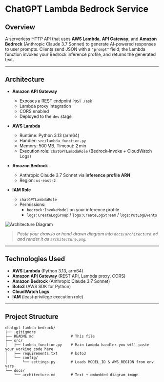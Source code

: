 # ChatGPT Lambda Bedrock Service

## Overview
A serverless HTTP API that uses **AWS Lambda**, **API Gateway**, and **Amazon Bedrock** (Anthropic Claude 3.7 Sonnet) to generate AI-powered responses to user prompts. Clients send JSON with a `"prompt"` field; the Lambda function invokes your Bedrock inference profile, and returns the generated text.

---

## Architecture
- **Amazon API Gateway**  
  - Exposes a REST endpoint `POST /ask`  
  - Lambda proxy integration  
  - CORS enabled  
  - Deployed to the `dev` stage

- **AWS Lambda**  
  - Runtime: Python 3.13 (arm64)  
  - Handler: `src/lambda_function.py`  
  - Memory: 500 MB, Timeout: 2 min  
  - Execution role: `chatGPTLambdaRole` (Bedrock‑Invoke + CloudWatch Logs)

- **Amazon Bedrock**  
  - Anthropic Claude 3.7 Sonnet via **inference profile ARN**  
  - Region: `us-east-2`  

- **IAM Role**  
  - `chatGPTLambdaRole`  
  - Permissions:  
    - `bedrock:InvokeModel` on your inference profile  
    - `logs:CreateLogGroup` / `logs:CreateLogStream` / `logs:PutLogEvents`

![Architecture Diagram](docs/architecture.png)  
> _Paste your draw.io or hand‑drawn diagram into `docs/architecture.md` and render it as `architecture.png`._

---

## Technologies Used
- **AWS Lambda** (Python 3.13, arm64)  
- **Amazon API Gateway** (REST API, Lambda proxy, CORS)  
- **Amazon Bedrock** (Anthropic Claude 3.7 Sonnet)  
- **Boto3** (AWS SDK for Python)  
- **CloudWatch Logs**  
- **IAM** (least‑privilege execution role)

---

## Project Structure
```plaintext
chatgpt-lambda-bedrock/
├── .gitignore
├── README.md                 # This file
├── src/
│   ├── lambda_function.py    # Main Lambda handler—you will paste your working code here
│   ├── requirements.txt      # boto3
│   └── config/
│       └── settings.py       # Loads MODEL_ID & AWS_REGION from env vars
└── docs/
    └── architecture.md       # Text + embedded diagram image
